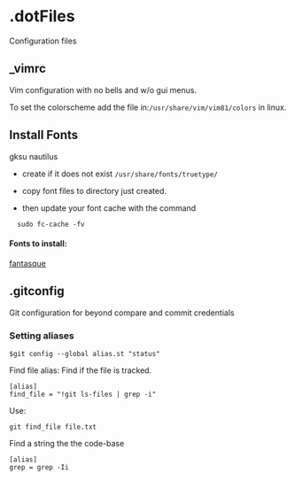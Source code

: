 # .dotFiles

Configuration files

## _vimrc
Vim configuration with no bells and w/o gui menus.

To set the colorscheme add the file in:`/usr/share/vim/vim81/colors` in linux.


## Install Fonts

gksu nautilus

* create if it does not exist `/usr/share/fonts/truetype/`

* copy font files to directory just created.

* then update your font cache with the command
```
  sudo fc-cache -fv
```

#### Fonts to install:
[fantasque](https://github.com/belluzj/fantasque-sans)

## .gitconfig
Git configuration for beyond compare and commit credentials

### Setting aliases
```
$git config --global alias.st "status"
```
Find file alias:
Find if the file is tracked.
```
[alias]
find_file = "!git ls-files | grep -i"
```
Use:
```
git find_file file.txt
```

Find a string the the code-base
```
[alias]
grep = grep -Ii
```
